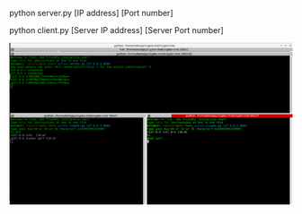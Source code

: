 python server.py [IP address] [Port number]

python client.py [Server IP address] [Server Port number]

![alt text](https://github.com/alireza-roshanasan/crypto-chat/blob/master/pic.png)

